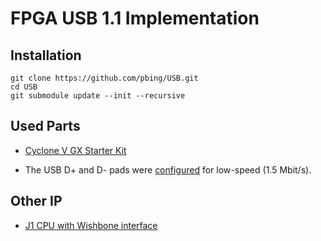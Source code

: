 # FPGA USB 1.1 Implementation

## Installation
```shell
git clone https://github.com/pbing/USB.git
cd USB
git submodule update --init --recursive
```

## Used Parts
- [Cyclone V GX Starter Kit](https://www.terasic.com.tw/cgi-bin/page/archive.pl?Language=English&CategoryNo=167&No=830&PartNo=1)

- The USB D+ and D- pads were [configured](https://github.com/pbing/USB/blob/master/doc/USB%20Pad%20Configuration.pdf)
  for low-speed (1.5 Mbit/s).

## Other IP
- [J1 CPU with Wishbone interface](https://github.com/pbing/J1_WB)
